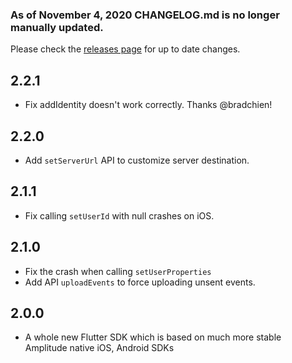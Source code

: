 ### As of November 4, 2020 CHANGELOG.md is no longer manually updated. 
Please check the [releases page](https://github.com/amplitude/Amplitude-Flutter/releases) for up to date changes.

## 2.2.1
* Fix addIdentity doesn't work correctly. Thanks @bradchien!

## 2.2.0
* Add `setServerUrl` API to customize server destination.

## 2.1.1
* Fix calling `setUserId` with null crashes on iOS.

## 2.1.0
* Fix the crash when calling `setUserProperties`
* Add API `uploadEvents` to force uploading unsent events. 

## 2.0.0
* A whole new Flutter SDK which is based on much more stable Amplitude native iOS, Android SDKs